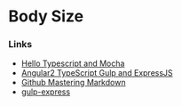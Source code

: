 # Body Size
### Links
* [Hello Typescript and Mocha](http://jonnyreeves.co.uk/2015/hello-typescript-and-mocha/)
* [Angular2 TypeScript Gulp and ExpressJS](http://blog.edenmsg.com/angular2-typescript-gulp-and-expressjs/)
* [Github Mastering Markdown](https://guides.github.com/features/mastering-markdown/)
* [gulp-express](https://www.npmjs.com/package/gulp-express)
